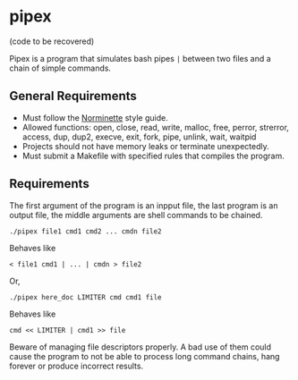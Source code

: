 # pipex

(code to be recovered)

Pipex is a program that simulates bash pipes `|` between two files and a chain of simple commands.

## General Requirements  

- Must follow the [Norminette](https://github.com/42School/norminette) style guide.
- Allowed functions: open, close, read, write, malloc, free, perror, strerror, access, dup, dup2, execve, exit, fork, pipe, unlink, wait, waitpid
- Projects should not have memory leaks or terminate unexpectedly.
- Must submit a Makefile with specified rules that compiles the program.

## Requirements

The first argument of the program is an inpput file, the last program is an output file, the middle arguments are shell commands to be chained.

```./pipex file1 cmd1 cmd2 ... cmdn file2```

Behaves like

```< file1 cmd1 | ... | cmdn > file2```

Or, 

```./pipex here_doc LIMITER cmd cmd1 file```

Behaves like

```cmd << LIMITER | cmd1 >> file```

Beware of managing file descriptors properly. A bad use of them could cause the program to not be able to process long command chains, hang forever or produce incorrect results.
